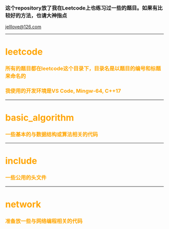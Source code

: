 
### 这个repository放了我在Leetcode上也练习过一些的题目。如果有比较好的方法，也请大神指点
jelllove@126.com

---------------
# <font color=orange>leetcode</front>
### 所有的题目都在leetcode这个目录下，目录名是以题目的编号和标题来命名的
### 我使用的开发环境是VS Code, Mingw-64, C++17

---------------
# <font color=orange>basic_algorithm</front>
### 一些基本的与数据结构或算法相关的代码

---------------
# <font color=orange>include</front>
### 一些公用的头文件


---------------
# <font color=orange>network</front>
### 准备放一些与网络编程相关的代码


